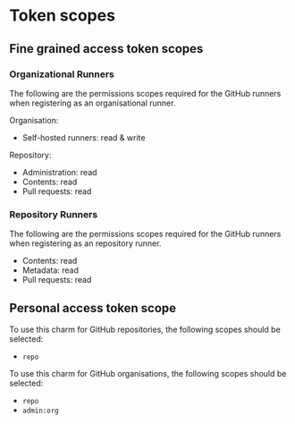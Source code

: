 # Token scopes

## Fine grained access token scopes

### Organizational Runners

The following are the permissions scopes required for the GitHub runners when registering as an
organisational runner.

Organisation:

- Self-hosted runners: read & write

Repository:

- Administration: read
- Contents: read
- Pull requests: read

### Repository Runners

The following are the permissions scopes required for the GitHub runners when registering as an
repository runner.

- Contents: read
- Metadata: read
- Pull requests: read

## Personal access token scope

To use this charm for GitHub repositories, the following scopes should be selected:

- `repo`

To use this charm for GitHub organisations, the following scopes should be selected:

- `repo`
- `admin:org`
